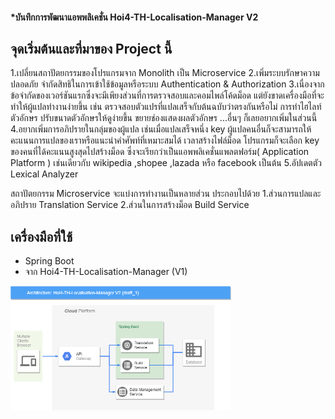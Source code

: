 
#### *บันทึกการพัฒนาแอพพลิเคชั่น Hoi4-TH-Localisation-Manager V2


## จุดเริ่มต้นและที่มาของ Project นี้

1.เปลี่ยนสถาปัตยกรรมของโปรแกรมจาก Monolith เป็น Microservice
2.เพิ่มระบบรักษาความปลอดภัย จำกัดสิทธิในการเข้าใช้ข้อมูลหรือระบบ Authentication & Authorization
3.เนื่องจากข้อจำกัดของเวอร์ชันแรกซึ่งจะมีเพียงส่วนที่การตรวจสอบและคอมไพล์โค้ดม็อด แต่ยังขาดเครื่องมือที่จะทำให้ผู้แปลทำงานง่ายขึ้น เช่น ตรวจสอบตัวแปรที่แปลเสร็จกับต้นฉบับว่าตรงกันหรือไม่ การทำไฮไลท์ตัวอักษร ปรับขนาดตัวอักษรให้ดูง่ายขึ้น ขยายช่องแสดงผลตัวอักษร ...อื่นๆ ก็เลยอยากเพิ่มในส่วนนี้
4.อยากเพิ่มการอภิปรายในกลุ่มของผู้แปล เช่นเมื่อแปลเสร็จหนึ่ง key ผู้แปลคนอื่นก็จะสามารถให้คะแนนการแปลของเราหรือแนะนำคำศัพท์ที่เหมาะสมได้ เวลาสร้างไฟล์ม็อด โปรแกรมก็จะเลือก key ของคนที่ได้คะแนนสูงสุดไปสร้างม็อด ซึ่งจะเรียกว่าเป็นแอพพลิเคชั่นแพลตฟอร์ม( Application Platform ) เช่นเดียวกับ wikipedia ,shopee ,lazada หรือ facebook เป็นต้น
5.อัปเดตตัว Lexical Analyzer

สถาปัตยกรรม Microservice จะแบ่งการทำงานเป็นหลายส่วน ประกอบไปด้วย
1.ส่วนการแปลและอภิปราย Translation Service
2.ส่วนในการสร้างม็อด Build Service

## เครื่องมือที่ใช้
 - Spring Boot
 - จาก Hoi4-TH-Localisation-Manager (V1)

<img src="images/Hoi4-TH-Localisation-Manager-diagram-V2_d1.png" width="70%">